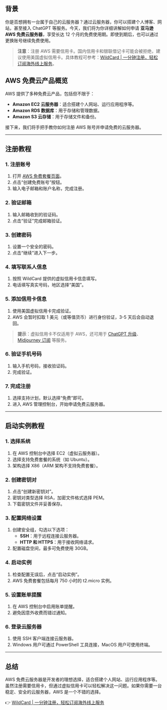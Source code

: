 ## 背景

你是否想拥有一台属于自己的云服务器？通过云服务器，你可以搭建个人博客、网站，甚至接入 ChatGPT 等服务。今天，我们将为你详细讲解如何申请 **亚马逊 AWS 免费云服务器**，享受长达 12 个月的免费使用期。即使到期后，也可以通过更换账号继续免费使用。

> **注意**：注册 AWS 需要信用卡。国内信用卡和银联借记卡可能会被拒绝，建议使用美国虚拟信用卡。具体教程可参考：[WildCard | 一分钟注册，轻松订阅海外线上服务](https://bit.ly/bewildcard)。

## AWS 免费云产品概览

AWS 提供了多种免费云产品，包括但不限于：

- **Amazon EC2 云服务器**：适合搭建个人网站、运行应用程序等。
- **Amazon RDS 数据库**：用于存储和管理数据。
- **Amazon S3 云存储**：用于存储文件和备份。

接下来，我们将手把手教你如何注册 AWS 账号并申请免费的云服务器。

---

## 注册教程

### 1. 注册账号

1. 打开 [AWS 免费套餐页面](https://bit.ly/bewildcard)。
2. 点击“创建免费账号”按钮。
3. 输入电子邮箱和账户名称，完成注册。

### 2. 验证邮箱

1. 输入邮箱收到的验证码。
2. 点击“验证”完成邮箱验证。

### 3. 创建密码

1. 设置一个安全的密码。
2. 点击“继续”进入下一步。

### 4. 填写联系人信息

1. 按照 WildCard 提供的虚拟信用卡信息填写。
2. 电话填写真实号码，地区选择“美国”。

### 5. 添加信用卡信息

1. 使用美国虚拟信用卡完成验证。
2. AWS 会暂时扣取 1 美元（或等值货币）进行身份验证，3-5 天后会自动退回。

> **提示**：虚拟信用卡不仅适用于 AWS，还可用于 [ChatGPT 升级](https://bit.ly/bewildcard)、[Midjourney 订阅](https://bit.ly/bewildcard) 等服务。

### 6. 验证手机号码

1. 输入手机号码，接收验证码。
2. 完成验证。

### 7. 完成注册

1. 选择支持计划，默认选择“免费”即可。
2. 进入 AWS 管理控制台，开始申请免费云服务器。

---

## 启动实例教程

### 1. 选择系统

1. 在 AWS 控制台中选择 EC2（虚拟云服务器）。
2. 选择支持免费套餐的系统（如 Ubuntu）。
3. 架构选择 X86（ARM 架构不支持免费套餐）。

### 2. 创建密钥对

1. 点击“创建新密钥对”。
2. 密钥对类型选择 RSA，加密文件格式选择 PEM。
3. 下载密钥文件并妥善保存。

### 3. 配置网络设置

1. 创建安全组，勾选以下选项：
   - **SSH**：用于远程连接云服务器。
   - **HTTP 和 HTTPS**：用于接收网络请求。
2. 配置磁盘空间，最多可免费使用 30GB。

### 4. 启动实例

1. 检查配置无误后，点击“启动实例”。
2. AWS 免费套餐包括每月 750 小时的 t2.micro 实例。

### 5. 设置账单提醒

1. 在 AWS 控制台中启用账单提醒。
2. 避免因意外收费而错过通知。

### 6. 登录云服务器

1. 使用 SSH 客户端连接云服务器。
2. Windows 用户可通过 PowerShell 工具连接，MacOS 用户可使用终端。

---

## 总结

AWS 免费云服务器是开发者的理想选择，适合搭建个人网站、运行应用程序等。虽然注册需要信用卡，但通过虚拟信用卡可以轻松解决这一问题。如果你需要一台稳定、安全的云服务器，AWS 是一个不错的选择。

👉 [WildCard | 一分钟注册，轻松订阅海外线上服务](https://bit.ly/bewildcard)